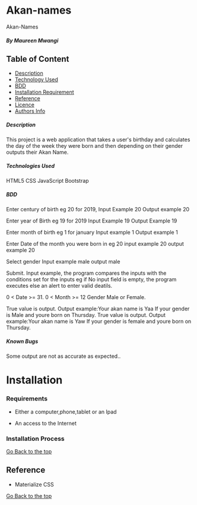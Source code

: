 # Akan-names
Akan-Names
##### By Maureen Mwangi

## Table of Content

+ [Description](#description)
+ [Technology Used](#technology-used)
+ [BDD](#BDD)
+ [Installation Requirement](#Installation)
+ [Reference](#reference)
+ [Licence](#licence)
+ [Authors Info](#author-Info)

##### Description
This project is a web application that takes a user's birthday and calculates the day of the week they were born and then depending on their gender outputs their Akan Name.

##### Technologies Used
HTML5
CSS
JavaScript
Bootstrap

##### BDD
Enter century of birth eg 20 for 2019, Input Example 20 Output example 20

Enter year of Birth eg 19 for 2019 Input Example 19 Output Example 19

Enter month of birth eg 1 for january Input example 1 Output example 1

Enter Date of the month you were born in eg 20 input example 20 output example 20

Select gender Input example male output male

Submit. Input example, the program compares the inputs with the conditions set for the inputs eg if No input field is empty, the program executes else an alert to enter valid deatils.

0 < Date >= 31.
0 < Month >= 12
Gender Male or Female.

True value is output. Output example:Your akan name is Yaa If your gender is Male and youre born on Thursday.
True value is output. Output example:Your akan name is Yaw If your gender is female and youre born on Thursday.
##### Known Bugs
Some output are not as accurate as expected..
# Installation

### Requirements

* Either a computer,phone,tablet or an Ipad

* An access to the Internet

### Installation Process

[Go Back to the top](#Akan-names)
## Reference
* Materialize CSS

[Go Back to the top](#Akan-names)
